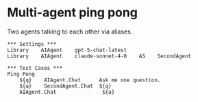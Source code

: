 # Multi-agent ping pong

Two agents talking to each other via aliases.

```robot
*** Settings ***
Library    AIAgent    gpt-5-chat-latest
Library    AIAgent    claude-sonnet-4-0    AS    SecondAgent

*** Test Cases ***
Ping Pong
	${q}    AIAgent.Chat      Ask me one question.
	${a}    SecondAgent.Chat  ${q}
	AIAgent.Chat               ${a}
```
